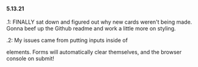 #### 5.13.21

.1: FINALLY sat down and figured out why new cards weren't being made. Gonna beef up the Github readme and work a little more on styling.

.2: My issues came from putting inputs inside of <form> elements. Forms will automatically clear themselves, and the browser console on submit!